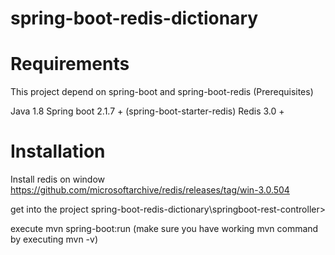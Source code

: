 # spring-boot-redis-dictionary
# Requirements
This project depend on spring-boot and spring-boot-redis (Prerequisites)

Java 1.8
Spring boot 2.1.7 + (spring-boot-starter-redis)
Redis 3.0 +

# Installation
Install redis on window https://github.com/microsoftarchive/redis/releases/tag/win-3.0.504

get into the project spring-boot-redis-dictionary\springboot-rest-controller>

execute mvn spring-boot:run (make sure you have working mvn command by executing mvn -v) 
